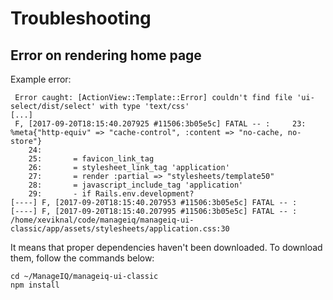 # Troubleshooting

## Error on rendering home page
Example error:

```
 Error caught: [ActionView::Template::Error] couldn't find file 'ui-select/dist/select' with type 'text/css'
[...]
 F, [2017-09-20T18:15:40.207925 #11506:3b05e5c] FATAL -- :     23:       %meta{"http-equiv" => "cache-control", :content => "no-cache, no-store"}
    24:
    25:       = favicon_link_tag
    26:       = stylesheet_link_tag 'application'
    27:       = render :partial => "stylesheets/template50"
    28:       = javascript_include_tag 'application'
    29:       - if Rails.env.development?
[----] F, [2017-09-20T18:15:40.207953 #11506:3b05e5c] FATAL -- :
[----] F, [2017-09-20T18:15:40.207995 #11506:3b05e5c] FATAL -- : /home/xeviknal/code/manageiq/manageiq-ui-classic/app/assets/stylesheets/application.css:30
```

It means that proper dependencies haven't been downloaded. To download them, follow the commands below:

```
cd ~/ManageIQ/manageiq-ui-classic
npm install
```
